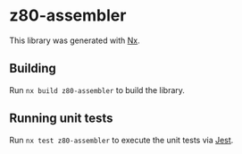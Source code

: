 # z80-assembler

This library was generated with [Nx](https://nx.dev).

## Building

Run `nx build z80-assembler` to build the library.

## Running unit tests

Run `nx test z80-assembler` to execute the unit tests via [Jest](https://jestjs.io).
